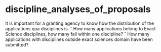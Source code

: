# discipline_analyses_of_proposals
It is important for a granting agency to know how the distribution of the applications qua disciplines is. ˆ How many applications belong to Exact Science disciplines, how many fall within one discipline? ˆ How many applications with disciplines outside exact sciences domain have been submitted?
